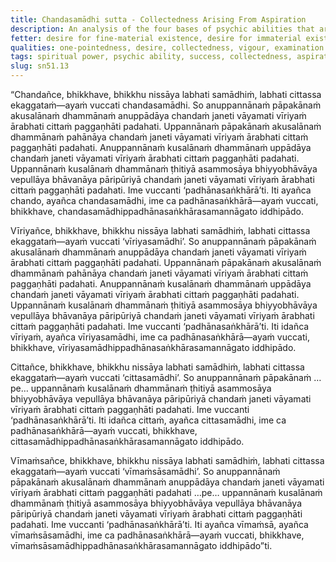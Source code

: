 ```yaml
---
title: Chandasamādhi sutta - Collectedness Arising From Aspiration
description: An analysis of the four bases of psychic abilities that are endowed with collectedness arising from aspiration, determination, purification of mind, and investigation.
fetter: desire for fine-material existence, desire for immaterial existence, conceit, restlessness, ignorance
qualities: one-pointedness, desire, collectedness, vigour, examination
tags: spiritual power, psychic ability, success, collectedness, aspiration, determination, energy, mind, investigation, reflection, close examination, sn, sn45-56, sn51
slug: sn51.13
---
```


“Chandañce, bhikkhave, bhikkhu nissāya labhati samādhiṁ, labhati cittassa ekaggataṁ—ayaṁ vuccati chandasamādhi. So anuppannānaṁ pāpakānaṁ akusalānaṁ dhammānaṁ anuppādāya chandaṁ janeti vāyamati vīriyaṁ ārabhati cittaṁ paggaṇhāti padahati. Uppannānaṁ pāpakānaṁ akusalānaṁ dhammānaṁ pahānāya chandaṁ janeti vāyamati vīriyaṁ ārabhati cittaṁ paggaṇhāti padahati. Anuppannānaṁ kusalānaṁ dhammānaṁ uppādāya chandaṁ janeti vāyamati vīriyaṁ ārabhati cittaṁ paggaṇhāti padahati. Uppannānaṁ kusalānaṁ dhammānaṁ ṭhitiyā asammosāya bhiyyobhāvāya vepullāya bhāvanāya pāripūriyā chandaṁ janeti vāyamati vīriyaṁ ārabhati cittaṁ paggaṇhāti padahati. Ime vuccanti ‘padhānasaṅkhārā’ti. Iti ayañca chando, ayañca chandasamādhi, ime ca padhānasaṅkhārā—ayaṁ vuccati, bhikkhave, chandasamādhippadhānasaṅkhārasamannāgato iddhipādo.

Vīriyañce, bhikkhave, bhikkhu nissāya labhati samādhiṁ, labhati cittassa ekaggataṁ—ayaṁ vuccati ‘vīriyasamādhi’. So anuppannānaṁ pāpakānaṁ akusalānaṁ dhammānaṁ anuppādāya chandaṁ janeti vāyamati vīriyaṁ ārabhati cittaṁ paggaṇhāti padahati. Uppannānaṁ pāpakānaṁ akusalānaṁ dhammānaṁ pahānāya chandaṁ janeti vāyamati vīriyaṁ ārabhati cittaṁ paggaṇhāti padahati. Anuppannānaṁ kusalānaṁ dhammānaṁ uppādāya chandaṁ janeti vāyamati vīriyaṁ ārabhati cittaṁ paggaṇhāti padahati. Uppannānaṁ kusalānaṁ dhammānaṁ ṭhitiyā asammosāya bhiyyobhāvāya vepullāya bhāvanāya pāripūriyā chandaṁ janeti vāyamati vīriyaṁ ārabhati cittaṁ paggaṇhāti padahati. Ime vuccanti ‘padhānasaṅkhārā’ti. Iti idañca vīriyaṁ, ayañca vīriyasamādhi, ime ca padhānasaṅkhārā—ayaṁ vuccati, bhikkhave, vīriyasamādhippadhānasaṅkhārasamannāgato iddhipādo.

Cittañce, bhikkhave, bhikkhu nissāya labhati samādhiṁ, labhati cittassa ekaggataṁ—ayaṁ vuccati ‘cittasamādhi’. So anuppannānaṁ pāpakānaṁ …pe… uppannānaṁ kusalānaṁ dhammānaṁ ṭhitiyā asammosāya bhiyyobhāvāya vepullāya bhāvanāya pāripūriyā chandaṁ janeti vāyamati vīriyaṁ ārabhati cittaṁ paggaṇhāti padahati. Ime vuccanti ‘padhānasaṅkhārā’ti. Iti idañca cittaṁ, ayañca cittasamādhi, ime ca padhānasaṅkhārā—ayaṁ vuccati, bhikkhave, cittasamādhippadhānasaṅkhārasamannāgato iddhipādo.

Vīmaṁsañce, bhikkhave, bhikkhu nissāya labhati samādhiṁ, labhati cittassa ekaggataṁ—ayaṁ vuccati ‘vīmaṁsāsamādhi’. So anuppannānaṁ pāpakānaṁ akusalānaṁ dhammānaṁ anuppādāya chandaṁ janeti vāyamati vīriyaṁ ārabhati cittaṁ paggaṇhāti padahati …pe… uppannānaṁ kusalānaṁ dhammānaṁ ṭhitiyā asammosāya bhiyyobhāvāya vepullāya bhāvanāya pāripūriyā chandaṁ janeti vāyamati vīriyaṁ ārabhati cittaṁ paggaṇhāti padahati. Ime vuccanti ‘padhānasaṅkhārā’ti. Iti ayañca vīmaṁsā, ayañca vīmaṁsāsamādhi, ime ca padhānasaṅkhārā—ayaṁ vuccati, bhikkhave, vīmaṁsāsamādhippadhānasaṅkhārasamannāgato iddhipādo”ti.
